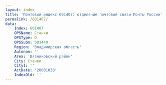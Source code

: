 ```yaml
---
layout: index
title: 'Почтовый индекс 601407: отделение почтовой связи Почты России'
permalink: /601407/
data:
    Index: 601407
    OPSName: Станки
    OPSType: О
    OPSSubm: 601440
    Region: 'Владимирская область'
    Autonom: ''
    Area: 'Вязниковский район'
    City: Станки
    City1: ''
    ActDate: '20001030'
    IndexOld: ''
---
```

